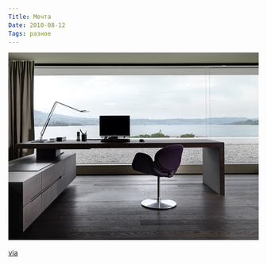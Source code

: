 ```yaml
---
Title: Мечта
Date: 2010-08-12
Tags: разное
---
```


![Desk](images/desk.jpg)

[via](http://simpledesks.tumblr.com/post/936651796/just-one-i-stumbled-across)